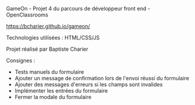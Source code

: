 GameOn - Projet 4 du parcours de développeur front end - OpenClassrooms

https://bcharier.github.io/gameon/

Technologies utilisées : HTML/CSS/JS

Projet réalisé par Baptiste Charier


Consignes : 

- Tests manuels du formulaire
- Ajouter un message de confirmation lors de l'envoi réussi du formulaire
- Ajouter des messages d'erreurs si les champs sont invalides
- Implémenter les entrées du formulaire
- Fermer la modale du formulaire